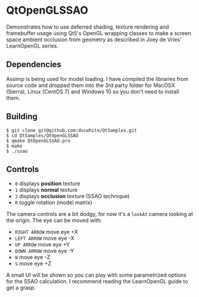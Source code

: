 # QtOpenGLSSAO
Demonstrates how to use deferred shading, texture rendering and framebuffer
usage using Qt5's OpenGL wrapping classes to make a screen space ambient
occlusion from geometry as described in Joey de Vries' LearnOpenGL series.

## Dependencies
Assimp is being used for model loading. I have compiled the libraries from
source code and dropped them into the 3rd party folder for MacOSX (Sierra),
Linux (CentOS 7) and Windows 10 so you don't need to install them.

## Building
```
$ git clone git@github.com:docwhite/QtSamples.git
$ cd QtSamples/QtOpenGLSSAO
$ qmake QtOpenGLSSAO.pro
$ make
$ ./ssao
```

## Controls
* `0` displays **position** texture
* `1` displays **normal** texture
* `2` displays **occlusion** texture (SSAO technique)
* `R` toggle rotation (model matrix)

The camera controls are a bit dodgy, for now it's a `lookAt` camera looking at
the origin. The eye can be moved with:

* `RIGHT ARROW` move eye +X
* `LEFT ARROW` move eye -X
* `UP ARROW` move eye +Y
* `DOWN ARROW` move eye -Y
* `W` move eye -Z
* `S` move eye +Z

A small UI will be shown so you can play with some parametrized options for the
SSAO calculation. I recommend reading the LearnOpenGL guide to get a grasp.

